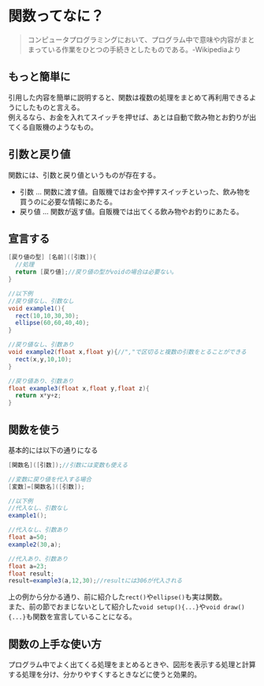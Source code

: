 <script type="text/javascript" async src="https://cdnjs.cloudflare.com/ajax/libs/mathjax/2.7.7/MathJax.js?config=TeX-MML-AM_CHTML">
</script>
<script type="text/x-mathjax-config">
 MathJax.Hub.Config({
 tex2jax: {
 inlineMath: [['$', '$'] ],
 displayMath: [ ['$$','$$'], ["\\[","\\]"] ]
 }
 });
</script>

# 関数ってなに？
>コンピュータプログラミングにおいて、プログラム中で意味や内容がまとまっている作業をひとつの手続きとしたものである。-Wikipediaより

## もっと簡単に
引用した内容を簡単に説明すると、関数は複数の処理をまとめて再利用できるようにしたものと言える。<br>
例えるなら、お金を入れてスイッチを押せば、あとは自動で飲み物とお釣りが出てくる自販機のようなもの。

## 引数と戻り値
関数には、引数と戻り値というものが存在する。
- 引数 ... 関数に渡す値。自販機ではお金や押すスイッチといった、飲み物を買うのに必要な情報にあたる。
- 戻り値 ... 関数が返す値。自販機では出てくる飲み物やお釣りにあたる。

## 宣言する
```java
[戻り値の型] [名前]([引数]){
  //処理
  return [戻り値];//戻り値の型がvoidの場合は必要ない。
}

//以下例
//戻り値なし、引数なし
void example1(){
  rect(10,10,30,30);
  ellipse(60,60,40,40);
}

//戻り値なし、引数あり
void example2(float x,float y){//","で区切ると複数の引数をとることができる
  rect(x,y,10,10);
}

//戻り値あり、引数あり
float example3(float x,float y,float z){
  return x*y+z;
}
```
## 関数を使う
基本的には以下の通りになる
```java
[関数名]([引数]);//引数には変数も使える

//変数に戻り値を代入する場合
[変数]=[関数名]([引数]);

//以下例
//代入なし、引数なし
example1();

//代入なし、引数あり
float a=50;
example2(30,a);

//代入あり、引数あり
float a=23;
float result;
result=example3(a,12,30);//resultには306が代入される
```
上の例から分かる通り、前に紹介した`rect()`や`ellipse()`も実は関数。<br>
また、前の節でおまじないとして紹介した`void setup(){...}`や`void draw(){...}`も関数を宣言していることになる。
## 関数の上手な使い方
プログラム中でよく出てくる処理をまとめるときや、図形を表示する処理と計算する処理を分け、分かりやすくするときなどに使うと効果的。